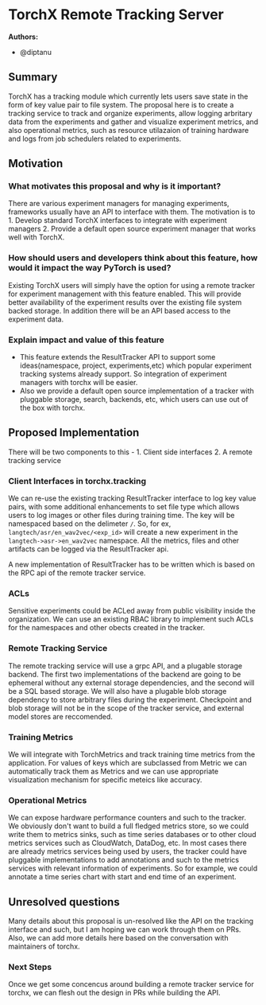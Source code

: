 # TorchX Remote Tracking Server

**Authors:**
* @diptanu


## **Summary**
TorchX has a tracking module which currently lets users save state in the form of key value pair to file system. The proposal here is to create a tracking service to track and organize experiments, allow logging arbritary data from the experiments and gather and visualize experiment metrics, and also operational metrics, such as resource utilazaion of training hardware and logs from job schedulers related to experiments.


## **Motivation**
### What motivates this proposal and why is it important?
There are various experiment managers for managing experiments, frameworks usually have an API to interface with them. The motivation is to 1. Develop standard TorchX interfaces to integrate with experiment managers 2. Provide a default open source experiment manager that works well with TorchX.

### How should users and developers think about this feature, how would it impact the way PyTorch is used?
Existing TorchX users will simply have the option for using a remote tracker for experiment management with this feature enabled. This will provide better availability of the experiment results over the existing file system backed storage. In addition there will be an API based access to the experiment data.

### Explain impact and value of this feature
* This feature extends the ResultTracker API to support some ideas(namespace, project, experiments,etc) which popular experiment tracking systems already support. So integration of experiment managers with torchx will be easier.
* Also we provide a default open source implementation of a tracker with pluggable storage, search, backends, etc, which users can use out of the box with torchx. 

## **Proposed Implementation**
There will be two components to this - 1. Client side interfaces 2. A remote tracking service
### Client Interfaces in torchx.tracking
We can re-use the existing tracking ResultTracker interface to log key value pairs, with some additional enhancements to set file type which allows users to log images or other files during training time.
The key will be namespaced based on the delimeter `/`. So, for ex, `langtech/asr/en_wav2vec/<exp_id>` will create a new experiment in the `langtech->asr->en_wav2vec` namespace. All the metrics, files and other artifacts can be logged via the ResultTracker api.

A new implementation of ResultTracker has to be written which is based on the RPC api of the remote tracker service.

### ACLs
Sensitive experiments could be ACLed away from public visibility inside the organization. We can use an existing RBAC library to implement such ACLs for the namespaces and other obects created in the tracker.

### Remote Tracking Service
The remote tracking service will use a grpc API, and a plugable storage backend. The first two implementations of the backend are going to be ephemeral without any external storage dependencies, and the second will be a SQL based storage. 
We will also have a plugable blob storage dependency to store arbitrary files during the experiment. Checkpoint and blob storage will not be in the scope of the tracker service, and external model stores are reccomended.

### Training Metrics
We will integrate with TorchMetrics and track training time metrics from the application. For values of keys which are subclassed from Metric we can automatically track them as Metrics and we can use appropriate visualization mechanism for specific meteics like accuracy. 

### Operational Metrics
We can expose hardware performance counters and such to the tracker. We obviously don't want to build a full fledged metrics store, so we could write them to metrics sinks, such as time series databases or to other cloud metrics services such as CloudWatch, DataDog, etc. In most cases there are already metrics services being used by users, the tracker could have pluggable implementations to add annotations and such to the metrics services with relevant information of experiments. So for example, we could annotate a time series chart with start and end time of an experiment.

## **Unresolved questions**
Many details about this proposal is un-resolved like the API on the tracking interface and such, but I am hoping we can work through them on PRs. Also, we can add more details here based on the conversation with maintainers of torchx.

### Next Steps
Once we get some concencus around building a remote tracker service for torchx, we can flesh out the design in PRs while building the API.
